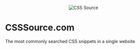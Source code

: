 <p align="center">
 <img src="https://github.com/NSDrowned/css-source/blob/master/public/assets/logo-css-source-lightgray.png" alt="CSS Source">
</p>

# CSSSource.com

The most commonly searched CSS snippets in a single website
